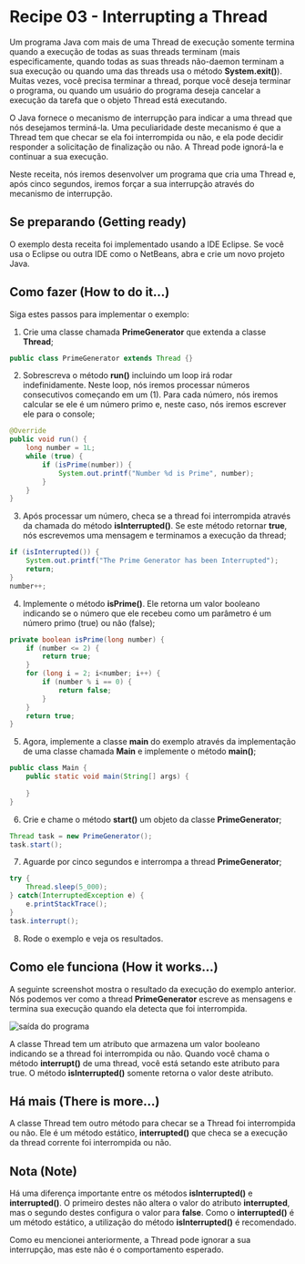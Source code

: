 # Recipe 03 - Interrupting a Thread
Um programa Java com mais de uma Thread de execução somente termina quando a execução de todas
as suas threads terminam (mais especificamente, quando todas as suas threads não-daemon terminam
a sua execução ou quando uma das threads usa o método **System.exit()**). Muitas vezes, você precisa
terminar a thread, porque você deseja terminar o programa, ou quando um usuário do programa deseja
cancelar a execução da tarefa que o objeto Thread está executando.

O Java fornece o mecanismo de interrupção para indicar a uma thread que nós desejamos terminá-la.
Uma peculiaridade deste mecanismo é que a Thread tem que checar se ela foi interrompida ou não, e
ela pode decidir responder a solicitação de finalização ou não. A Thread pode ignorá-la e continuar
a sua execução.

Neste receita, nós iremos desenvolver um programa que cria uma Thread e, após cinco segundos, iremos
forçar a sua interrupção através do mecanismo de interrupção.

## Se preparando (Getting ready)
O exemplo desta receita foi implementado usando a IDE Eclipse. Se você usa o Eclipse ou outra IDE como
o NetBeans, abra e crie um novo projeto Java.

## Como fazer (How to do it...)
Siga estes passos para implementar o exemplo:
 1. Crie uma classe chamada **PrimeGenerator** que extenda a classe **Thread**;
```java
public class PrimeGenerator extends Thread {}
```

 2. Sobrescreva o método **run()** incluindo um loop irá rodar indefinidamente. Neste
loop, nós iremos processar números consecutivos começando em um (1). Para cada número,
nós iremos calcular se ele é um número primo e, neste caso, nós iremos escrever ele para o console;
```java
@Override
public void run() {
    long number = 1L;
    while (true) {
        if (isPrime(number)) {
            System.out.printf("Number %d is Prime", number);
        }
    }
}
```

 3. Após processar um número, checa se a thread foi interrompida através da chamada do método 
**isInterrupted()**. Se este método retornar **true**, nós escrevemos uma mensagem e terminamos a execução
da thread;
```java
if (isInterrupted()) {
    System.out.printf("The Prime Generator has been Interrupted");
    return;
}
number++;
```

 4. Implemente o método **isPrime()**. Ele retorna um valor booleano indicando se o número
que ele recebeu como um parâmetro é um número primo (true) ou não (false);
```java
private boolean isPrime(long number) {
    if (number <= 2) {
        return true;
    }
    for (long i = 2; i<number; i++) {
        if (number % i == 0) {
            return false;
        }
    }
    return true;
}
```

 5. Agora, implemente a classe **main** do exemplo através da implementação de uma classe chamada **Main**
e implemente o método **main()**;
```java
public class Main {
    public static void main(String[] args) {
        
    }
}
```

 6. Crie e chame o método **start()** um objeto da classe **PrimeGenerator**;
```java
Thread task = new PrimeGenerator();
task.start();
```

 7. Aguarde por cinco segundos e interrompa a thread **PrimeGenerator**;
```java
try {
    Thread.sleep(5_000);
} catch(InterruptedException e) {
    e.printStackTrace();
}
task.interrupt();
```

 8. Rode o exemplo e veja os resultados.

## Como ele funciona (How it works...)
A seguinte screenshot mostra o resultado da execução do exemplo anterior. Nós podemos ver
como a thread **PrimeGenerator** escreve as mensagens e termina sua execução quando ela
detecta que foi interrompida.

![saída do programa](https://raw.githubusercontent.com/PedroFerreiraCJr/traducao-java-7-concurrency/master/images/recipe_03.png)

A classe Thread tem um atributo que armazena um valor booleano indicando se a thread foi interrompida ou não.
Quando você chama o método **interrupt()** de uma thread, você está setando este atributo para true. O método 
**isInterrupted()** somente retorna o valor deste atributo.

## Há mais (There is more...)
A classe Thread tem outro método para checar se a Thread foi interrompida ou não. Ele é um método estático, 
**interrupted()** que checa se a execução da thread corrente foi interrompida ou não.

## Nota (Note)
Há uma diferença importante entre os métodos **isInterrupted()** e **interrupted()**. O primeiro destes não
altera o valor do atributo **interrupted**, mas o segundo destes configura o valor para **false**. Como o
**interrupted()** é um método estático, a utilização do método **isInterrupted()** é recomendado.

Como eu mencionei anteriormente, a Thread pode ignorar a sua interrupção, mas este não é o comportamento
esperado.
